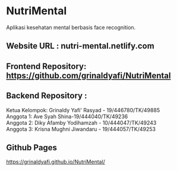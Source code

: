 # NutriMental
Aplikasi kesehatan mental berbasis face recognition.

## Website URL : nutri-mental.netlify.com

## Frontend Repository: https://github.com/grinaldyafi/NutriMental
## Backend Repository : 

Ketua Kelompok: Grinaldy Yafi' Rasyad - 19/446780/TK/49885
<br>
Anggota 1: Ave Syah Shina-19/444040/TK/49236
<br>
Anggota 2: Diky Afamby Yodihamzah - 10/444047/TK/49243
<br>
Anggota 3: Krisna Mughni Jiwandaru - 19/444057/TK/49253

## Github Pages
https://grinaldyafi.github.io/NutriMental/



